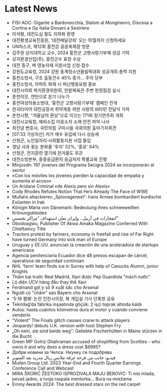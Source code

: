 # Latest News
-  FISI-AOC: Gigante a Bardonecchia, Slalom al Monginevro, Discesa a Cortina e Gp Italia Giovani a Sestriere
-  이석봉, 대전도심 철도 지하화 환영
-  대전평생교육진흥원, ‘대전배달강좌’ 오는 10월까지 신청하세요
-  UN피스코, 제12회 홍천강 꽁꽁축제장 방문
-  김주원 상지대학교 교수, 2024 홍천군 고향사랑기부제 성금 기탁
-  상지환경산업(주), 홍천군수 표창 수상
-  대전 중구, 벼 영농자재 지원사업 신청·접수
-  강원도교육청, 2024 강원 동계청소년올림픽대회 성공개최 총력 지원
-  홍천소방서, 구조 출동건수 45% 증가... 주의 당부
-  홍천소방서, 아파트 화재 시 피난행동요령 홍보
-  대전시의회 복지환경위원회, 한밭체육관 주변 현장점검 실시
-  춘천이웃, 연탄으로 온기 나누기
-  홍천여성의용소방대, ‘홍천군 고향사랑기부제’ 캠페인 전개
-  한국타이어 대전공장서 취약계층 위한 사랑의 비타민 전달식 가져
-  춘천시향, “겨울날의 환상”으로 이끄는 171회 정기연주회 개최
-  대전시교육청, 예비소집 미응소자 소재·안전 파악 나서
-  최진녕 변호사, 국민의힘 구미시을 국회의원 출마기자회견
-  [07:33 가상자산] 저가 매수 유입에 다시 상승세
-  산청군, 노인일자리·사회활동지원 사업 돌입
-  경남 사과 꽃눈 분화율 '후지' 52%, '홍로' 64%
-  산청군, 전지훈련 열기에 한겨울도 후끈
-  대전소방본부, 중증응급환자 응급처치 특별교육 진행
-  Minjusdh: 197 jóvenes del Programa Secigra 2024 se incorporarán al sector
-  «Con los móviles los jóvenes pierden la capacidad de empatía y aumenta el acoso»
-  Un Aridane Criminal «de Alexis pero sin Alexis»
-  Cody Rhodes Refutes Notion That He’s Already The Face of WWE
-  Mullahs attackieren „Spionagenest“: Irans Armee bombardiert kurdische Exilanten in Irak
-  Königin Maria von Dänemark: Bedeutung ihres schneeweißen Krönungskleides
-  انفجارات في أربيل.. وإيران تعلن استهداف “مراكز تجسس”
-  Obodoagwu, Publisher Of Akwa Amaka Magazine Conferred With Chieftaincy Title
-  Tractors protest by farmers, economy in freefall and rise of Far Right have turned Germany into sick man of Europe
-  Uruguay y EE.UU. anuncian la creación de una aceleradora de startups americana
-  Agencia penitenciaria Ecuador dice 48 presos escapan de cárcel, operativos de seguridad continúan
-  NHL ‘farm’ team finds ice in Surrey with help of Canucks Alumni, junior Knights
-  Thảm bại trước Real Madrid, Xavi được Pep Guardiola "mách nước"
-  Lộ diện ƯCV hàng đầu thay thế Xavi
-  Ferdinand gợi ý số 9 xuất sắc cho Arsenal
-  Người cũ "chấm" sao Bayern cho Arsenal
-  '5·18 폄훼' 논란 인천시의장, 북 개입설 기사 단톡방 공유
-  Tekirdağ’da fabrika inşaatında göçük: 2 işçi toprak altında kaldı
-  Autos: hasta cuántos kilómetros dura el motor y cuándo conviene venderlo
-  “Violent” The Finals glitch causes crane to attack players
-  Jeopardy! debuts U.K. version with host Stephen Fry
-  „Oh nein, sie sind beide weg“: Geliebte Fischerhütten in Maine stürzen in die Bucht
-  Green MP Golriz Ghahraman accused of shoplifting from Scotties - who owns it and why does a dress cost $6995?
-  Добри новини за Челси. Нкунку се подобрява
-  فيديو: جانب من فرحة غرفة ملابس ريال مدريد بعد السوبر
-  Mullen Group Ltd. 2023 Year-End and Fourth Quarter Earnings Conference Call and Webcast
-  MIRA ŠKORIĆ ŽESTOKO ISPROZIVALA MAJU BEROVIĆ: Ti nisi mlada, pevaš jadno, a tvoja raspala mentorka... Bura na mrežama
-  Emmy Awards 2024: The best dressed stars on the red carpet
